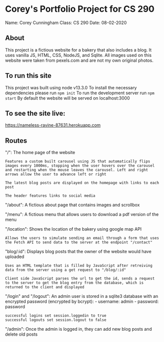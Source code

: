 # Corey's Portfolio Project for CS 290 
Name: Corey Cunningham
Class: CS 290 
Date: 08-02-2020 

## About 
This project is a fictious website for a bakery that also includes a blog. It uses vanilla JS, HTML, CSS, NodeJS, and Sqlite. All images used on this website were taken from pexels.com and are not my own original photos. 

## To run this site 
This project was built using node v13.3.0
To install the necessary dependencies please run `npm init`
To run the development server run `npm start` 
By default the website will be served on localhost:3000 

## To see the site live:
https://nameless-ravine-87631.herokuapp.com

## Routes 

"/": 
    The home page of the website 
    
    Features a custom built carousel using JS that automatically flips images every 1000ms, stopping when the user hovers over the carousel and restarting when the mouse leaves the carousel. Left and right arrows allow the user to advance left or right 

    The latest blog posts are displayed on the homepage with links to each post 

    The header features links to social media 


"/about":
    A fictious about page that contains images and scrollbox 

"/menu":
    A fictious menu that allows users to download a pdf version of the menu 

"/location":
    Shows the location of the bakery using google map API

    Allows the users to simulate sending an email through a form that uses the Fetch API to send data to the server at the endpoint "/contact"

"blog/:id":
    Displays blog posts that the owner of the website would have uploaded 
    
    Uses an HTML template that is filled by JavaScript after retreiving data from the server using a get request to "/blog/:id"

    Client side JavaScript parses the url to get the id, sends a request to the server to get the blog entry from the database, which is returned to the client and displayed 

"/login" and "/logout":
    An admin user is stored in a sqlite3 database with an encrypted password (encrypted by bcrypt):
    - username: admin
    - password: password 

    successful logins set session.loggedin to true 
    successful logouts set session.logout to false 

"/admin":
    Once the admin is logged in, they can add new blog posts and delete old posts 

